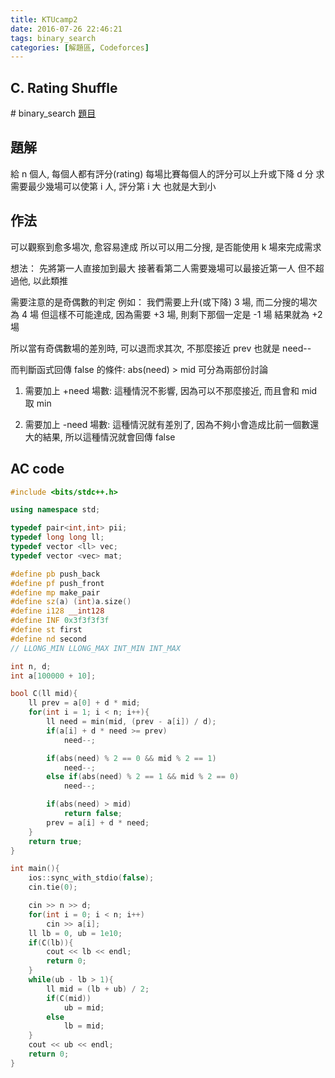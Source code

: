 ```yaml
---
title: KTUcamp2
date: 2016-07-26 22:46:21
tags: binary_search
categories: [解題區, Codeforces]
---
```


## C. Rating Shuffle
\# binary_search
[題目](http://codeforces.com/gym/100738/problem/C)

## 題解
給 n 個人, 每個人都有評分(rating)
每場比賽每個人的評分可以上升或下降 d 分
求需要最少幾場可以使第 i 人, 評分第 i 大
也就是大到小

## 作法
可以觀察到愈多場次, 愈容易達成
所以可以用二分搜, 是否能使用 k 場來完成需求

想法： 先將第一人直接加到最大
接著看第二人需要幾場可以最接近第一人
但不超過他, 以此類推

需要注意的是奇偶數的判定
例如： 我們需要上升(或下降) 3 場, 而二分搜的場次為 4 場
但這樣不可能達成, 因為需要 +3 場, 則剩下那個一定是 -1 場
結果就為 +2 場

所以當有奇偶數場的差別時, 可以退而求其次, 不那麼接近 prev
也就是 need--

而判斷函式回傳 false 的條件: abs(need) > mid
可分為兩部份討論
1. 需要加上 +need 場數: 這種情況不影響, 因為可以不那麼接近, 而且會和 mid 取 min

2. 需要加上 -need 場數: 這種情況就有差別了, 因為不夠小會造成比前一個數還大的結果, 所以這種情況就會回傳 false

## AC code
```cpp
#include <bits/stdc++.h>

using namespace std;

typedef pair<int,int> pii;
typedef long long ll;
typedef vector <ll> vec;
typedef vector <vec> mat;

#define pb push_back
#define pf push_front
#define mp make_pair
#define sz(a) (int)a.size()
#define i128 __int128
#define INF 0x3f3f3f3f
#define st first
#define nd second
// LLONG_MIN LLONG_MAX INT_MIN INT_MAX

int n, d;
int a[100000 + 10];

bool C(ll mid){
    ll prev = a[0] + d * mid;
    for(int i = 1; i < n; i++){
        ll need = min(mid, (prev - a[i]) / d);
        if(a[i] + d * need >= prev)
            need--;

        if(abs(need) % 2 == 0 && mid % 2 == 1)
            need--;
        else if(abs(need) % 2 == 1 && mid % 2 == 0)
            need--;

        if(abs(need) > mid)
            return false;
        prev = a[i] + d * need;
    }
    return true;
}

int main(){
    ios::sync_with_stdio(false);
    cin.tie(0);

    cin >> n >> d;
    for(int i = 0; i < n; i++)
        cin >> a[i];
    ll lb = 0, ub = 1e10;
    if(C(lb)){
        cout << lb << endl;
        return 0;
    }
    while(ub - lb > 1){
        ll mid = (lb + ub) / 2;
        if(C(mid))
            ub = mid;
        else
            lb = mid;
    }
    cout << ub << endl;
    return 0;
}
```
